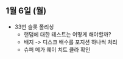 
## 1월 6일 (월)

- 33번 슬롯 폴리싱
	- 랜덤에 대한 테스트는 어떻게 해야할까?
	- 배지 -> 디스크 배수를 포지션 하나씩 처리
	- 슈퍼 메가 웨이 치트 클라 확인